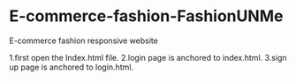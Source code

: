 # E-commerce-fashion-FashionUNMe
E-commerce fashion responsive website

1.first open the Index.html file.
2.login page is anchored to index.html.
3.sign up page is anchored to login.html.
